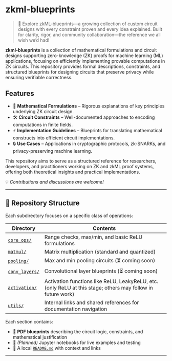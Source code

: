 # zkml-blueprints

> 🧠 Explore zkML‑blueprints—a growing collection of custom circuit designs with every constraint proven and every idea explained. Built for clarity, rigor, and community collaboration—the reference we all wish we’d had!

**zkml-blueprints** is a collection of mathematical formulations and circuit designs supporting zero-knowledge (ZK) proofs for machine learning (ML) applications, focusing on efficiently implementing provable computations in ZK circuits. This repository provides formal descriptions, constraints, and structured blueprints for designing circuits that preserve privacy while ensuring verifiable correctness.

## Features
- 📖 **Mathematical Formulations** – Rigorous explanations of key principles underlying ZK circuit design.
- 🛠 **Circuit Constraints** – Well-documented approaches to encoding computations in finite fields.
- ⚡ **Implementation Guidelines** – Blueprints for translating mathematical constructs into efficient circuit implementations.
- 🔒 **Use Cases** – Applications in cryptographic protocols, zk-SNARKs, and privacy-preserving machine learning.

This repository aims to serve as a structured reference for researchers, developers, and practitioners working on ZK and zkML proof systems, offering both theoretical insights and practical implementations.

💡 *Contributions and discussions are welcome!*

---

## 📁 Repository Structure

Each subdirectory focuses on a specific class of operations:

| Directory        | Contents                                                                 |
|------------------|--------------------------------------------------------------------------|
| [`core_ops/`](./core_ops)      | Range checks, max/min, and basic ReLU formulations              |
| [`matmul/`](./matmul)          | Matrix multiplication (standard and quantized)                  |
| [`pooling/`](./pooling)        | Max and min pooling circuits (⏳ coming soon)             |
| [`conv_layers/`](./conv_layers)| Convolutional layer blueprints (⏳ coming soon)            |
| [`activation/`](./activation)  | Activation functions like ReLU, LeakyReLU, etc. (only ReLU at this stage; others may follow in future work) |
| [`utils/`](./utils)            | Internal links and shared references for documentation navigation |

Each section contains:
- 📄 **PDF blueprints** describing the circuit logic, constraints, and mathematical justification
- 📓 *(Planned)* Jupyter notebooks for live examples and testing
- 📘 A local [`README.md`](./core_ops/README.md) with context and links

---


